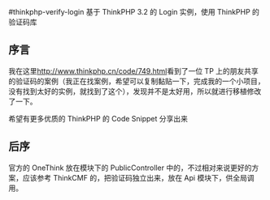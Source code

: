 #thinkphp-verify-login
基于 ThinkPHP 3.2 的 Login 实例，使用 ThinkPHP 的验证码库

## 序言
我在这里<http://www.thinkphp.cn/code/749.html>看到了一位 TP 上的朋友共享的验证码的案例（我正在找案例，希望可以复制黏贴一下，完成我的一个小项目，没有找到太好的实例，就找到了这个），发现并不是太好用，所以就进行移植修改了一下。

希望有更多优质的 ThinkPHP 的 Code Snippet 分享出来

## 后序
官方的 OneThink 放在模块下的 PublicController 中的，不过相对来说更好的方案，应该参考 ThinkCMF 的，把验证码独立出来，放在 Api 模块下，供全局调用。
